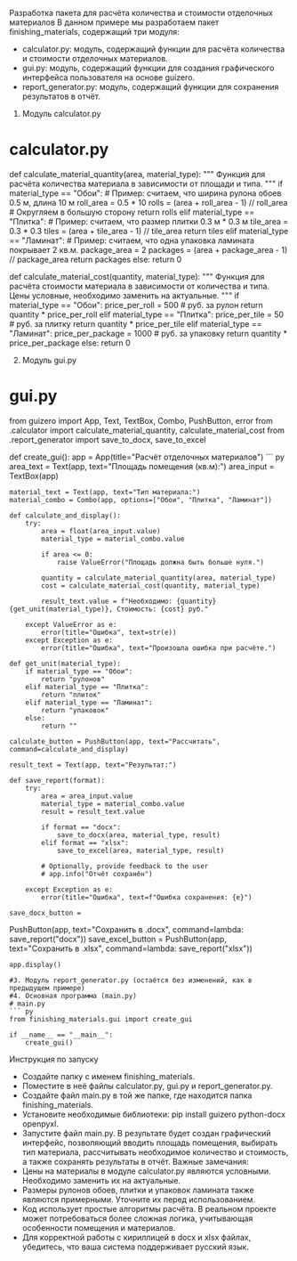 Разработка пакета для расчёта количества и стоимости отделочных материалов
В данном примере мы разработаем пакет finishing_materials, содержащий три модуля:
 * calculator.py: модуль, содержащий функции для расчёта количества и стоимости отделочных материалов.
 * gui.py: модуль, содержащий функции для создания графического интерфейса пользователя на основе guizero.
 * report_generator.py: модуль, содержащий функции для сохранения результатов в отчёт.
1. Модуль calculator.py
# calculator.py

def calculate_material_quantity(area, material_type):
    """
    Функция для расчёта количества материала в зависимости от площади и типа.
    """
    if material_type == "Обои":
        # Пример: считаем, что ширина рулона обоев 0.5 м, длина 10 м
        roll_area = 0.5 * 10
        rolls = (area + roll_area - 1) // roll_area  # Округляем в большую сторону
        return rolls
    elif material_type == "Плитка":
        # Пример: считаем, что размер плитки 0.3 м * 0.3 м
        tile_area = 0.3 * 0.3
        tiles = (area + tile_area - 1) // tile_area
        return tiles
    elif material_type == "Ламинат":
        # Пример: считаем, что одна упаковка ламината покрывает 2 кв.м.
        package_area = 2
        packages = (area + package_area - 1) // package_area
        return packages
    else:
        return 0

def calculate_material_cost(quantity, material_type):
    """
    Функция для расчёта стоимости материала в зависимости от количества и типа.
    Цены условные, необходимо заменить на актуальные.
    """
    if material_type == "Обои":
        price_per_roll = 500  # руб. за рулон
        return quantity * price_per_roll
    elif material_type == "Плитка":
        price_per_tile = 50  # руб. за плитку
        return quantity * price_per_tile
    elif material_type == "Ламинат":
        price_per_package = 1000  # руб. за упаковку
        return quantity * price_per_package
    else:
        return 0

2. Модуль gui.py
# gui.py

from guizero import App, Text, TextBox, Combo, PushButton, error
from .calculator import calculate_material_quantity, calculate_material_cost
from .report_generator import save_to_docx, save_to_excel

def create_gui():
    app = App(title="Расчёт отделочных материалов")
    ``` py
    area_text = Text(app, text="Площадь помещения (кв.м):")
    area_input = TextBox(app)

    material_text = Text(app, text="Тип материала:")
    material_combo = Combo(app, options=["Обои", "Плитка", "Ламинат"])

    def calculate_and_display():
        try:
            area = float(area_input.value)
            material_type = material_combo.value

            if area <= 0:
                raise ValueError("Площадь должна быть больше нуля.")

            quantity = calculate_material_quantity(area, material_type)
            cost = calculate_material_cost(quantity, material_type)

            result_text.value = f"Необходимо: {quantity} {get_unit(material_type)}, Стоимость: {cost} руб."

        except ValueError as e:
            error(title="Ошибка", text=str(e))
        except Exception as e:
            error(title="Ошибка", text="Произошла ошибка при расчёте.")

    def get_unit(material_type):
        if material_type == "Обои":
            return "рулонов"
        elif material_type == "Плитка":
            return "плиток"
        elif material_type == "Ламинат":
            return "упаковок"
        else:
            return ""

    calculate_button = PushButton(app, text="Рассчитать", command=calculate_and_display)

    result_text = Text(app, text="Результат:")

    def save_report(format):
        try:
            area = area_input.value
            material_type = material_combo.value
            result = result_text.value

            if format == "docx":
                save_to_docx(area, material_type, result)
            elif format == "xlsx":
                save_to_excel(area, material_type, result)

            # Optionally, provide feedback to the user
            # app.info("Отчёт сохранён")

        except Exception as e:
            error(title="Ошибка", text=f"Ошибка сохранения: {e}")

    save_docx_button =
PushButton(app, text="Сохранить в .docx", command=lambda: save_report("docx"))
    save_excel_button = PushButton(app, text="Сохранить в .xlsx", command=lambda: save_report("xlsx"))

    app.display()
```
#3. Модуль report_generator.py (остаётся без изменений, как в предыдущем примере)
#4. Основная программа (main.py)
# main.py
``` py
from finishing_materials.gui import create_gui

if __name__ == "__main__":
    create_gui()
```
Инструкция по запуску
 * Создайте папку с именем finishing_materials.
 * Поместите в неё файлы calculator.py, gui.py и report_generator.py.
 * Создайте файл main.py в той же папке, где находится папка finishing_materials.
 * Установите необходимые библиотеки: pip install guizero python-docx openpyxl.
 * Запустите файл main.py.
В результате будет создан графический интерфейс, позволяющий вводить площадь помещения, выбирать тип материала, рассчитывать необходимое количество и стоимость, а также сохранять результаты в отчёт.
Важные замечания:
 * Цены на материалы в модуле calculator.py являются условными. Необходимо заменить их на актуальные.
 * Размеры рулонов обоев, плитки и упаковок ламината также являются примерными. Уточните их перед использованием.
 * Код использует простые алгоритмы расчёта. В реальном проекте может потребоваться более сложная логика, учитывающая особенности помещения и материалов.
 * Для корректной работы с кириллицей в docx и xlsx файлах, убедитесь, что ваша система поддерживает русский язык.
